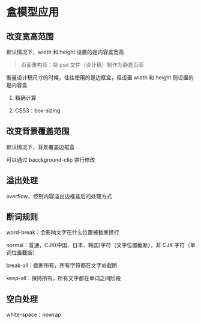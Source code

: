 # 盒模型应用

## 改变宽高范围

默认情况下，width 和 height 设置的是内容盒宽高

> 页面重构师：将 psd 文件（设计稿）制作为静态页面

衡量设计稿尺寸的时候，往往使用的是边框盒，但设置 width 和 height 则设置的是内容盒

1. 精确计算

2. CSS3：box-sizing

## 改变背景覆盖范围

默认情况下，背景覆盖边框盒

可以通过 bacckground-clip 进行修改

## 溢出处理

overflow，控制内容溢出边框盒后的处理方式

## 断词规则

word-break：会影响文字在什么位置被截断换行

normal：普通，CJK(中国、日本、韩国)字符（文字位置截断），非 CJK 字符（单词位置截断）

break-all：截断所有，所有字符都在文字处截断

keep-all：保持所有，所有文字都在单词之间阶段

## 空白处理

white-space：nowrap
